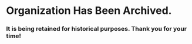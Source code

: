 # Organization Has Been Archived.
### It is being retained for historical purposes. Thank you for your time!
